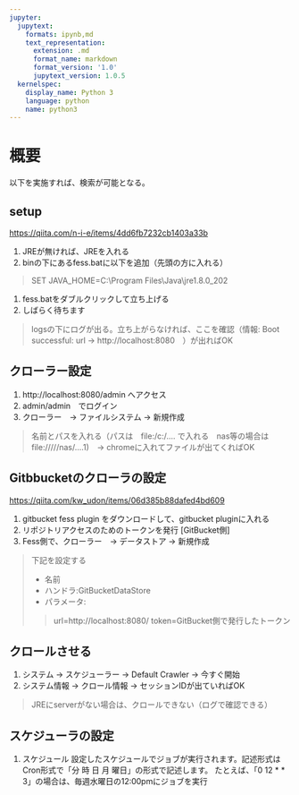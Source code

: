 ```yaml
---
jupyter:
  jupytext:
    formats: ipynb,md
    text_representation:
      extension: .md
      format_name: markdown
      format_version: '1.0'
      jupytext_version: 1.0.5
  kernelspec:
    display_name: Python 3
    language: python
    name: python3
---
```


# 概要
以下を実施すれば、検索が可能となる。
## setup
https://qiita.com/n-i-e/items/4dd6fb7232cb1403a33b


1. JREが無ければ、JREを入れる
1. binの下にあるfess.batに以下を追加（先頭の方に入れる）
>SET JAVA_HOME=C:\Program Files\Java\jre1.8.0_202
1. fess.batをダブルクリックして立ち上げる
1. しばらく待ちます
>logsの下にログが出る。立ち上がらなければ、ここを確認（情報: Boot successful: url -> http://localhost:8080　）が出ればOK


## クローラー設定
1. http://localhost:8080/admin へアクセス
1. admin/admin　でログイン
1. クローラー　-> ファイルシステム -> 新規作成
>名前とパスを入れる（パスは　file:/c:/.... で入れる　nas等の場合は　file://///nas/....1)　-> chromeに入れてファイルが出てくればOK

## Gitbbucketのクローラの設定
https://qiita.com/kw_udon/items/06d385b88dafed4bd609

1. gitbucket fess plugin をダウンロードして、gitbucket pluginに入れる
1. リポジトリアクセスのためのトークンを発行 [GitBucket側]
1. Fess側で、クローラー　-> データストア -> 新規作成
>下記を設定する
> - 名前
>- ハンドラ:GitBucketDataStore
> - パラメータ:
>>url=http://localhost:8080/
>>token=GitBucket側で発行したトークン

## クロールさせる
1. システム -> スケジューラー -> 	Default Crawler -> 今すぐ開始
1. システム情報 -> クロール情報 -> 	セッションIDが出ていればOK
> JREにserverがない場合は、クロールできない（ログで確認できる）

## スケジューラの設定
1. スケジュール
設定したスケジュールでジョブが実行されます。記述形式はCron形式で「分 時 日 月 曜日」の形式で記述します。 たとえば、「0 12 * * 3」の場合は、毎週水曜日の12:00pmにジョブを実行